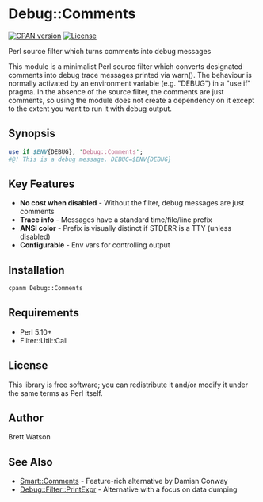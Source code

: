 # Debug::Comments

[![CPAN version](https://badge.fury.io/pl/Debug-Comments.svg)](https://metacpan.org/pod/Debug::Comments)
[![License](https://img.shields.io/cpan/l/Debug-Comments)](https://metacpan.org/pod/Debug::Comments)

Perl source filter which turns comments into debug messages

This module is a minimalist Perl source filter which converts
designated comments into debug trace messages printed via warn().  The
behaviour is normally activated by an environment variable (e.g.
"DEBUG") in a "use if" pragma.  In the absence of the source filter,
the comments are just comments, so using the module does not create a
dependency on it except to the extent you want to run it with debug
output.

## Synopsis

```perl
use if $ENV{DEBUG}, 'Debug::Comments';
#@! This is a debug message. DEBUG=$ENV{DEBUG}
```

## Key Features

- **No cost when disabled** - Without the filter, debug messages are just comments
- **Trace info** - Messages have a standard time/file/line prefix
- **ANSI color** - Prefix is visually distinct if STDERR is a TTY (unless disabled)
- **Configurable** - Env vars for controlling output

## Installation

```bash
cpanm Debug::Comments
```

## Requirements

- Perl 5.10+
- Filter::Util::Call

## License

This library is free software; you can redistribute it and/or modify it under the same terms as Perl itself.

## Author

Brett Watson

## See Also

- [Smart::Comments](https://metacpan.org/pod/Smart::Comments) - Feature-rich alternative by Damian Conway
- [Debug::Filter::PrintExpr](https://metacpan.org/pod/Debug::Filter::PrintExpr) - Alternative with a focus on data dumping
